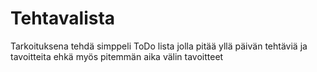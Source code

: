 # Tehtavalista
Tarkoituksena tehdä simppeli ToDo lista jolla pitää yllä päivän tehtäviä ja tavoitteita ehkä myös pitemmän aika välin tavoitteet 
